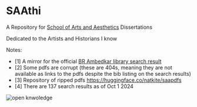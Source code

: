 # SAAthi

A Repository for [School of Arts and Aesthetics](https://www.jnu.ac.in/saa) Dissertations

Dedicated to the Artists and Historians I know

Notes:

- [1] A mirror for the official [BR Ambedkar library search result](http://jnucatalogue.jnu.ac.in:8000/cgi-bin/koha/opac-search.pl?idx=kw&q=School%20of%20Arts%20%26%20Aesthetics&limit=mc-itype%3ADISS&offset=0&sort_by=relevance_dsc&count=20)
- [2] Some pdfs are corrupt (these are 404s, meaning they are not available as links to the pdfs despite the bib listing on the search results)
- [3] Repository of ripped pdfs https://huggingface.co/natkite/saapdfs
- [4] There are 137 search results as of Oct 1 2024

![open knwoledge](https://upload.wikimedia.org/wikipedia/commons/f/f6/Ok_80x15_blue.png)

